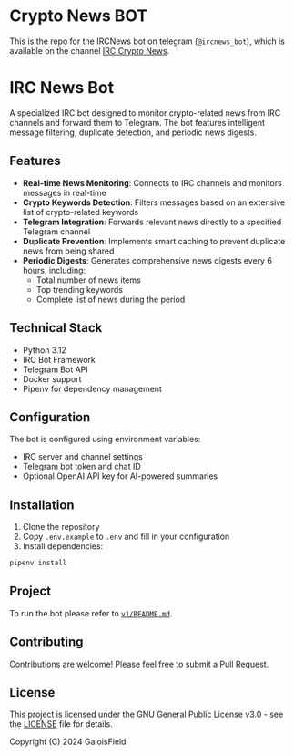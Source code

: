 # Crypto News BOT

This is the repo for the IRCNews bot on telegram (`@ircnews_bot`), which is available on the channel [IRC Crypto News](https://t.me/+_R3hTVETulJmZGM0). 
# IRC News Bot

A specialized IRC bot designed to monitor crypto-related news from IRC channels and forward them to Telegram. The bot features intelligent message filtering, duplicate detection, and periodic news digests.

## Features

- **Real-time News Monitoring**: Connects to IRC channels and monitors messages in real-time
- **Crypto Keywords Detection**: Filters messages based on an extensive list of crypto-related keywords
- **Telegram Integration**: Forwards relevant news directly to a specified Telegram channel
- **Duplicate Prevention**: Implements smart caching to prevent duplicate news from being shared
- **Periodic Digests**: Generates comprehensive news digests every 6 hours, including:
  - Total number of news items
  - Top trending keywords
  - Complete list of news during the period

## Technical Stack

- Python 3.12
- IRC Bot Framework
- Telegram Bot API
- Docker support
- Pipenv for dependency management

## Configuration

The bot is configured using environment variables:
- IRC server and channel settings
- Telegram bot token and chat ID
- Optional OpenAI API key for AI-powered summaries

## Installation

1. Clone the repository
2. Copy `.env.example` to `.env` and fill in your configuration
3. Install dependencies:
```bash
pipenv install
```
## Project

To run the bot please refer to [`v1/README.md`](./v1/README.md).

## Contributing

Contributions are welcome! Please feel free to submit a Pull Request.

## License

This project is licensed under the GNU General Public License v3.0 - see the [LICENSE](LICENSE) file for details.

Copyright (C) 2024 GaloisField
